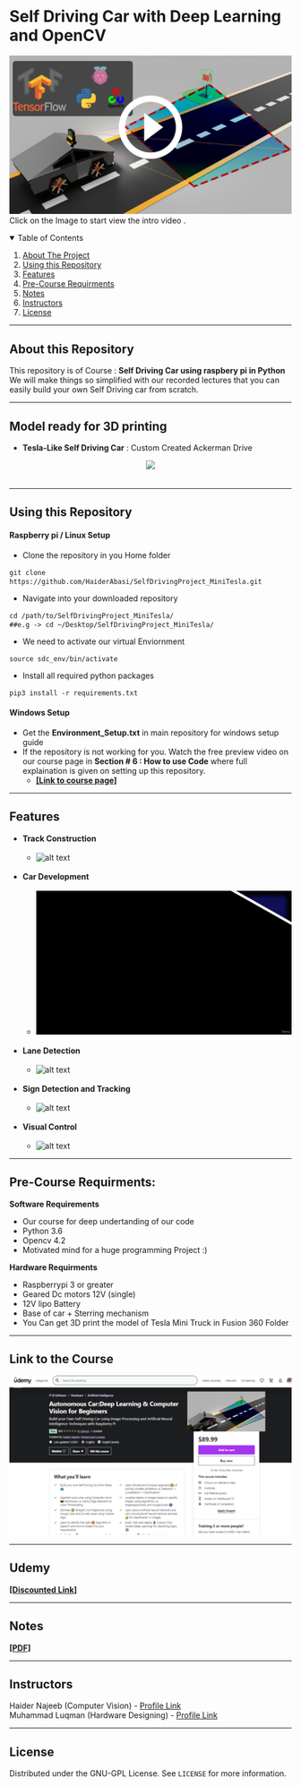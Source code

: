 # Self Driving Car with Deep Learning and OpenCV
[![alt text](https://github.com/HaiderAbasi/SelfDrivingProject_MiniTesla/blob/master/modeling%20files%20and%20Images/thumbnails/final_iamge.png)](https://www.youtube.com/watch?v=d1arwxOewl0 "Click to Watch Intro Video on Youtube")
Click on the Image to start view the intro video .

<details open="open">
  <summary>Table of Contents</summary>
  <ol>
    <li><a href="#About-this-Repository">About The Project</a></li>
    <li><a href="#Using-this-Repository">Using this Repository</a></li>
    <li><a href="#Features">Features</a></li>
    <li><a href="#Pre-Course-Requirments">Pre-Course Requirments</a></li>
    <li><a href="#Notes">Notes</a></li>
    <li><a href="#Instructors">Instructors</a></li>
    <li><a href="#license">License</a></li>
  </ol>
</details>

----

## About this Repository

This repository is of Course : **Self Driving Car using raspbery pi in Python**
We will make things so simplified with our recorded lectures that you can easily build your own Self Driving car from scratch.

----

## Model ready for 3D printing 
- **Tesla-Like Self Driving Car** : Custom Created Ackerman Drive 
<p align="center">
   <img src="https://github.com/HaiderAbasi/SelfDrivingProject_MiniTesla/blob/master/modeling%20files%20and%20Images/gif/car_building.gif"><br/><br/>
</p>

----

## Using this Repository
#### **Raspberry pi / Linux Setup**
 * Clone the repository in you Home folder 
```
git clone https://github.com/HaiderAbasi/SelfDrivingProject_MiniTesla.git
```
 * Navigate into your downloaded repository 
 ```
cd /path/to/SelfDrivingProject_MiniTesla/
##e.g -> cd ~/Desktop/SelfDrivingProject_MiniTesla/
 ```
 * We need to activate our virtual Enviornment
 ```
source sdc_env/bin/activate
 ```
 * Install all required python packages
 ```
pip3 install -r requirements.txt
 ```

#### **Windows Setup**
* Get the **Environment_Setup.txt** in main repository for windows setup guide
* If the repository is not working for you. Watch the free preview video on our course page  in **Section # 6 : How to use Code** where full explaination is given on setting up this repository.
  * **[[Link to course page]](https://www.udemy.com/course/autonomous-car-deep-learning-computer-vision-for-beginners/?couponCode=APRIL_END)**
----

## Features
* **Track Construction**<br/><br/>
  - ![alt text](https://github.com/HaiderAbasi/SelfDrivingProject_MiniTesla/blob/master/modeling%20files%20and%20Images/gif/track.gif)<br/><br/>
* **Car Development**<br/><br/>
  - ![alt text](https://github.com/HaiderAbasi/SelfDrivingProject_MiniTesla/blob/master/modeling%20files%20and%20Images/gif/car_preparation.gif)<br/><br/>
* **Lane Detection**<br/><br/>
  - ![alt text](https://github.com/HaiderAbasi/SelfDrivingProject_MiniTesla/blob/master/modeling%20files%20and%20Images/gif/lane_detection.gif)<br/><br/>
* **Sign Detection and Tracking**<br/><br/>
  - ![alt text](https://github.com/HaiderAbasi/SelfDrivingProject_MiniTesla/blob/master/modeling%20files%20and%20Images/gif/sign_detection.gif)<br/><br/>
* **Visual Control**<br/><br/>
  - ![alt text](https://github.com/HaiderAbasi/SelfDrivingProject_MiniTesla/blob/master/modeling%20files%20and%20Images/gif/visual_control.gif)

----

## Pre-Course Requirments:

**Software Requirements**
* Our course for deep undertanding of our code
* Python 3.6 
* Opencv 4.2
* Motivated mind for a huge programming Project :) 

**Hardware Requirments**
* Raspberrypi 3 or greater
* Geared Dc motors 12V (single)
* 12V lipo Battery
* Base of car + Sterring mechanism
* You Can get 3D print the model of Tesla Mini Truck in Fusion 360 Folder

----

## Link to the Course
![alt text](https://github.com/HaiderAbasi/SelfDrivingProject_MiniTesla/blob/master/modeling%20files%20and%20Images/thumbnails/TSDC.png)

----
## Udemy
**[[Discounted Link]](https://www.udemy.com/course/autonomous-car-deep-learning-computer-vision-for-beginners/?couponCode=GET1299)**

----
## Notes
**[[PDF]](https://www.mediafire.com/file/tzq4ako0as7umue/SDC_Notes_Pdf.zip/file)**

----

## Instructors

Haider Najeeb   (Computer Vision)    -  [Profile Link](https://www.linkedin.com/in/haider-najeeb-68812516a/)  
Muhammad Luqman (Hardware Designing) - [Profile Link](https://www.linkedin.com/in/muhammad-luqman-9b227a11b/)  

----
## License

Distributed under the GNU-GPL License. See `LICENSE` for more information.
